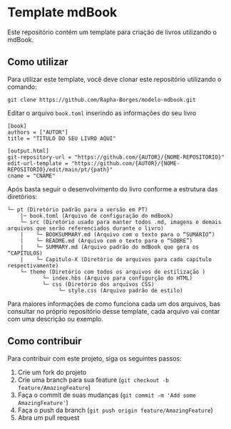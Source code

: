 # Template mdBook 

Este repositório contém um template para criação de livros utilizando o mdBook. 

## Como utilizar

Para utilizar este template, você deve clonar este repositório utilizando o comando:

```
git clone https://github.com/Rapha-Borges/modelo-mdbook.git
```

Editar o arquivo `book.toml` inserindo as informações do seu livro

```
[book]
authors = ["AUTOR"]
title = "TITULO DO SEU LIVRO AQUI"

[output.html]
git-repository-url = "https://github.com/{AUTOR}/{NOME-REPOSITORIO}"
edit-url-template = "https://github.com/{AUTOR}/{NOME-REPOSITORIO}/edit/main/pt/{path}"
cname = "CNAME"
```

Após basta seguir o desenvolvimento do livro conforme a estrutura das diretórios:

```
└─ pt (Diretório padrão para a versão em PT)
    |─ book.toml (Arquivo de configuração do mdBook)
    └─ src (Diretório usado para manter todos .md, imagens e demais arquivos que serão referenciados durante o livro)
    |    └─ BOOKSUMMARY.md (Arquivo com o texto para o “SUMÁRIO”)
    |    └─ README.md (Arquivo com o texto para o “SOBRE”)
    |    └─ SUMMARY.md (Arquivo padrão do mdBook que gera os “CAPÍTULOS) 
    |    └─ Capitulo-X (Diretório de arquivos para cada capítulo respectivamente)
    └─ theme (Diretório com todos os arquivos de estilização )
           └─ index.hbs (Arquivo para configurção do HTML)
           └─ css (Diretório dos arquivos CSS)
                └─ style.css (Arquivo padrão de estilo)
```

Para maiores informações de como funciona cada um dos arquivos, bas consultar no próprio repositório desse template, cada arquivo vai contar com uma descrição ou exemplo.

## Como contribuir

Para contribuir com este projeto, siga os seguintes passos:

1. Crie um fork do projeto
2. Crie uma branch para sua feature (`git checkout -b feature/AmazingFeature`)
3. Faça o commit de suas mudanças (`git commit -m 'Add some AmazingFeature'`)
4. Faça o push da branch (`git push origin feature/AmazingFeature`)
5. Abra um pull request
